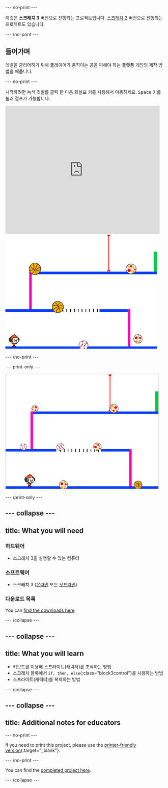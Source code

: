 \--- no-print \---

이것은 **스크래치 3** 버전으로 진행되는 프로젝트입니다. [스크래치 2](https://projects.raspberrypi.org/en/projects/dodgeball-scratch2) 버전으로 진행되는 프로젝트도 있습니다.

\--- /no-print \---

## 들어가며

레벨을 클리어하기 위해 플레이어가 움직이는 공을 피해야 하는 플랫폼 게임의 제작 방법을 배웁니다.

\--- no-print \---

시작하려면 녹색 깃발를 클릭 한 다음 화살표 키를 사용해서 이동하세요. <kbd>Space</kbd> 키를 눌러 점프가 가능합니다.

<div class="scratch-preview">
  <iframe allowtransparency="true" width="485" height="402" src="https://scratch.mit.edu/projects/embed/251809924/?autostart=false" frameborder="0" scrolling="no"></iframe>
  <img src="images/dodge-final.png">
</div>

\--- /no-print \---

\--- print-only \---

![피구 게임이 실행되고 있는 모습](images/dodgeball-showcase.png)

\--- /print-only \---

## \--- collapse \---

## title: What you will need

### 하드웨어

+ 스크래치 3을 실행할 수 있는 컴퓨터

### 소프트웨어

+ 스크래치 3 ([온라인](https://scratch.mit.edu/projects/editor/) 또는 [오프라인](https://scratch.mit.edu/download/))

### 다운로드 목록

You can [find the downloads here](http://rpf.io/p/en/dodgeball-go).

\--- /collapse \---

## \--- collapse \---

## title: What you will learn

+ 키보드를 이용해 스프라이트(캐릭터)를 조작하는 방법
+ 스크래치 블록에서 `if, then, else`{:class="block3control"}를 사용하는 방법
+ 스프라이트(캐릭터)를 복제하는 방법

\--- /collapse \---

## \--- collapse \---

## title: Additional notes for educators

\--- no-print \---

If you need to print this project, please use the [printer-friendly version](https://projects.raspberrypi.org/en/projects/dodgeball/print){:target="_blank"}.

\--- /no-print \---

You can find the [completed project here](http://rpf.io/p/en/dodgeball-get).

\--- /collapse \---
